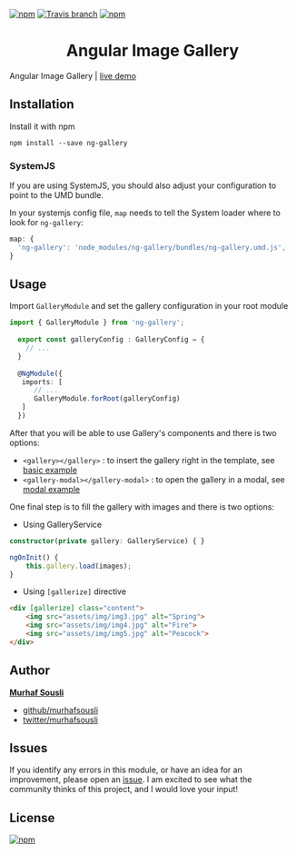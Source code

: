 [![npm](https://img.shields.io/npm/v/ng-gallery.svg?maxAge=2592000?style=plastic)](https://www.npmjs.com/package/ng-gallery) [![Travis branch](https://travis-ci.org/MurhafSousli/ng-gallery.svg?branch=master)](https://travis-ci.org/MurhafSousli/ng-gallery) [![npm](https://img.shields.io/npm/dt/ng-gallery.svg?maxAge=2592000?style=plastic)](https://www.npmjs.com/package/ng-gallery)

<h1 align="center">Angular Image Gallery</h1>

Angular Image Gallery | [live demo](https://murhafsousli.github.io/ng-gallery/)

## Installation

Install it with npm

`npm install --save ng-gallery`

### SystemJS

If you are using SystemJS, you should also adjust your configuration to point to the UMD bundle.

In your systemjs config file, `map` needs to tell the System loader where to look for `ng-gallery`:

```js
map: {
  'ng-gallery': 'node_modules/ng-gallery/bundles/ng-gallery.umd.js',
}
```

## Usage

Import `GalleryModule` and set the gallery configuration in your root module

```ts
import { GalleryModule } from 'ng-gallery';
  
  export const galleryConfig : GalleryConfig = {
    // ...
  }
  
  @NgModule({
   imports: [
      // ...
      GalleryModule.forRoot(galleryConfig)
   ]
  })
```

After that you will be able to use Gallery's components and there is two options:
 
 - `<gallery></gallery>` : to insert the gallery right in the template, see [basic example](https://murhafsousli.github.io/ng-gallery/basic)
 - `<gallery-modal></gallery-modal>` : to open the gallery in a modal, see [modal example](https://murhafsousli.github.io/ng-gallery/modal)


 One final step is to fill the gallery with images and there is two options:
 
 - Using GalleryService

```ts
constructor(private gallery: GalleryService) { }

ngOnInit() {
    this.gallery.load(images);
}
```
- Using `[gallerize]` directive

```html
<div [gallerize] class="content">
    <img src="assets/img/img3.jpg" alt="Spring">
    <img src="assets/img/img4.jpg" alt="Fire">
    <img src="assets/img/img5.jpg" alt="Peacock">
</div>
```

## Author

 **[Murhaf Sousli](http://murhafsousli.com)**

 - [github/murhafsousli](https://github.com/MurhafSousli)
 - [twitter/murhafsousli](https://twitter.com/MurhafSousli)

## Issues

If you identify any errors in this module, or have an idea for an improvement, please open an [issue](https://github.com/MurhafSousli/ng-gallery/issues). I am excited to see what the community thinks of this project, and I would love your input!

## License

[![npm](https://img.shields.io/npm/l/express.svg?maxAge=2592000)](/LICENSE)